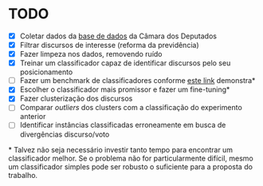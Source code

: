 # TODO

- [x] Coletar dados da [base de dados](https://dadosabertos.camara.leg.br/) da Câmara dos Deputados
- [x] Filtrar discursos de interesse (reforma da previdência)
- [x] Fazer limpeza nos dados, removendo ruído
- [x] Treinar um classificador capaz de identificar discursos pelo seu posicionamento
- [ ] Fazer um benchmark de classificadores conforme [este link](https://scikit-learn.org/stable/auto_examples/text/plot_document_classification_20newsgroups.html) demonstra*
- [x] Escolher o classificador mais promissor e fazer um fine-tuning*
- [x] Fazer clusterização dos discursos
- [ ] Comparar _outliers_ dos clusters com a classificação do experimento anterior
- [ ] Identificar instâncias classificadas erroneamente em busca de divergências discurso/voto

\* Talvez não seja necessário investir tanto tempo para encontrar um classificador melhor. Se o problema não for particularmente difícil, mesmo um classificador simples pode ser robusto o suficiente para a proposta do trabalho.
